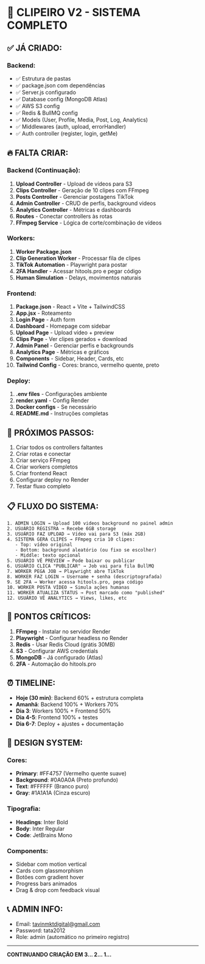 # 🚀 CLIPEIRO V2 - SISTEMA COMPLETO

## ✅ JÁ CRIADO:

### Backend:
- ✅ Estrutura de pastas
- ✅ package.json com dependências
- ✅ Server.js configurado
- ✅ Database config (MongoDB Atlas)
- ✅ AWS S3 config
- ✅ Redis & BullMQ config
- ✅ Models (User, Profile, Media, Post, Log, Analytics)
- ✅ Middlewares (auth, upload, errorHandler)
- ✅ Auth controller (register, login, getMe)

## 🔥 FALTA CRIAR:

### Backend (Continuação):
1. **Upload Controller** - Upload de vídeos para S3
2. **Clips Controller** - Geração de 10 clipes com FFmpeg
3. **Posts Controller** - Gerenciar postagens TikTok
4. **Admin Controller** - CRUD de perfis, background videos
5. **Analytics Controller** - Métricas e dashboards
6. **Routes** - Conectar controllers às rotas
7. **FFmpeg Service** - Lógica de corte/combinação de vídeos

### Workers:
1. **Worker Package.json**
2. **Clip Generation Worker** - Processar fila de clipes
3. **TikTok Automation** - Playwright para postar
4. **2FA Handler** - Acessar hitools.pro e pegar código
5. **Human Simulation** - Delays, movimentos naturais

### Frontend:
1. **Package.json** - React + Vite + TailwindCSS
2. **App.jsx** - Roteamento
3. **Login Page** - Auth form
4. **Dashboard** - Homepage com sidebar
5. **Upload Page** - Upload vídeo + preview
6. **Clips Page** - Ver clipes gerados + download
7. **Admin Panel** - Gerenciar perfis e backgrounds
8. **Analytics Page** - Métricas e gráficos
9. **Components** - Sidebar, Header, Cards, etc
10. **Tailwind Config** - Cores: branco, vermelho quente, preto

### Deploy:
1. **.env files** - Configurações ambiente
2. **render.yaml** - Config Render
3. **Docker configs** - Se necessário
4. **README.md** - Instruções completas

## 🎯 PRÓXIMOS PASSOS:

1. Criar todos os controllers faltantes
2. Criar rotas e conectar
3. Criar serviço FFmpeg
4. Criar workers completos
5. Criar frontend React
6. Configurar deploy no Render
7. Testar fluxo completo

## 📋 FLUXO DO SISTEMA:

```
1. ADMIN LOGIN → Upload 100 videos background no painel admin
2. USUÁRIO REGISTRA → Recebe 6GB storage
3. USUÁRIO FAZ UPLOAD → Vídeo vai para S3 (máx 2GB)
4. SISTEMA GERA CLIPES → FFmpeg cria 10 clipes:
   - Top: vídeo original
   - Bottom: background aleatório (ou fixo se escolher)
   - Middle: texto opcional
5. USUÁRIO VÊ PREVIEW → Pode baixar ou publicar
6. USUÁRIO CLICA "PUBLICAR" → Job vai para fila BullMQ
7. WORKER PEGA JOB → Playwright abre TikTok
8. WORKER FAZ LOGIN → Username + senha (descriptografada)
9. SE 2FA → Worker acessa hitools.pro, pega código
10. WORKER POSTA VÍDEO → Simula ações humanas
11. WORKER ATUALIZA STATUS → Post marcado como "published"
12. USUÁRIO VÊ ANALYTICS → Views, likes, etc
```

## 🚨 PONTOS CRÍTICOS:

1. **FFmpeg** - Instalar no servidor Render
2. **Playwright** - Configurar headless no Render
3. **Redis** - Usar Redis Cloud (grátis 30MB)
4. **S3** - Configurar AWS credentials
5. **MongoDB** - Já configurado (Atlas)
6. **2FA** - Automação do hitools.pro

## ⏰ TIMELINE:

- **Hoje (30 min)**: Backend 60% + estrutura completa
- **Amanhã**: Backend 100% + Workers 70%
- **Dia 3**: Workers 100% + Frontend 50%
- **Dia 4-5**: Frontend 100% + testes
- **Dia 6-7**: Deploy + ajustes + documentação

## 🎨 DESIGN SYSTEM:

### Cores:
- **Primary**: #FF4757 (Vermelho quente suave)
- **Background**: #0A0A0A (Preto profundo)
- **Text**: #FFFFFF (Branco puro)
- **Gray**: #1A1A1A (Cinza escuro)

### Tipografia:
- **Headings**: Inter Bold
- **Body**: Inter Regular
- **Code**: JetBrains Mono

### Components:
- Sidebar com motion vertical
- Cards com glassmorphism
- Botões com gradient hover
- Progress bars animados
- Drag & drop com feedback visual

## 📞 ADMIN INFO:
- Email: tavinmktdigital@gmail.com
- Password: tata2012
- Role: admin (automático no primeiro registro)

---

**CONTINUANDO CRIAÇÃO EM 3... 2... 1...**
